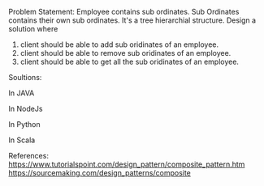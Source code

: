 Problem Statement: 
Employee contains sub ordinates. Sub Ordinates contains their own sub ordinates.
It's a tree hierarchial structure. Design a solution where
1) client should be able to add sub oridinates of an employee.
2) client should be able to remove sub oridinates of an employee.
3) client should be able to get all the sub oridinates of an employee.


Soultions:

In JAVA

In NodeJs

In Python


In Scala


References:
https://www.tutorialspoint.com/design_pattern/composite_pattern.htm
https://sourcemaking.com/design_patterns/composite
